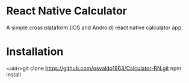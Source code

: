 # React Native Calculator

A simple cross plataform (iOS and Android) react native calculator app.

# Installation 
`<addr>`git clone https://github.com/osvaldo1963/Calculator-RN.git
npm install


